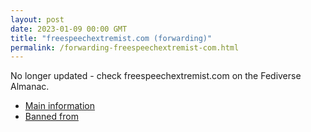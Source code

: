 ```yaml
---
layout: post
date: 2023-01-09 00:00 GMT
title: "freespeechextremist.com (forwarding)"
permalink: /forwarding-freespeechextremist-com.html
---
```


No longer updated - check freespeechextremist.com on the Fediverse Almanac.

* [Main information](https://www.fediversealmanac.com/api/v1/instances/freespeechextremist.com)
* [Banned from](https://www.fediversealmanac.com/api/v1/instances/freespeechextremist.com/banned_from)

